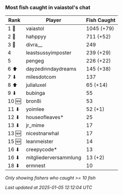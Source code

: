 ### Most fish caught in vaiastol's chat
| Rank | Player | Fish Caught |
|------|--------|-----------|
| 1 🥇  | vaiastol  | 1045 (+79) |
| 2 🥈  | hahppyy  | 711 (+52) |
| 3 🥉  | divra__  | 249 |
| 4  | leastsussyimposter  | 239 (+29) |
| 5  | pengeg  | 226 (+22) |
| 6 ⬆ | dayzedinndaydreams  | 145 (+38) |
| 7 ⬇ | milesdotcom  | 137 |
| 8 ⬆ | julialuxel  | 65 (+14) |
| 9 ⬇ | bubinga  | 55 |
| 10 🆕 | bron8i  | 53 |
| 11 ⬇ | yoimlee  | 52 (+1) |
| 12 ⬇ | houseofleaves*  | 25 |
| 13 ⬇ | jr_mime  | 17 |
| 13 🆕 | nicestnarwhal  | 17 |
| 15 🆕 | leanmeister  | 14 |
| 16 ⬇ | creepycode*  | 13 |
| 16 ⬇ | mitgliederversammlung  | 13 (+2) |
| 18 ⬇ | ermnest  | 10 |

_Only showing fishers who caught >= 10 fish_

_Last updated at 2025-01-05 12:12:04 UTC_